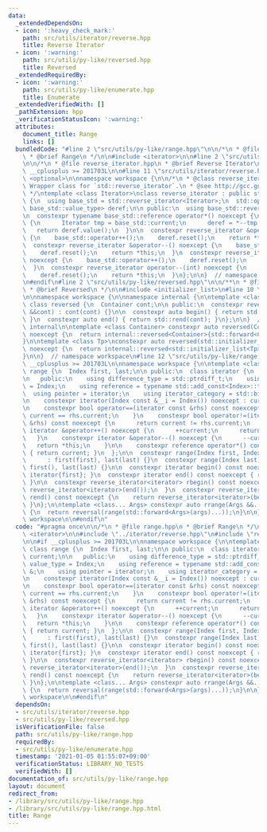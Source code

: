 ```yaml
---
data:
  _extendedDependsOn:
  - icon: ':heavy_check_mark:'
    path: src/utils/iterator/reverse.hpp
    title: Reverse Iterator
  - icon: ':warning:'
    path: src/utils/py-like/reversed.hpp
    title: Reversed
  _extendedRequiredBy:
  - icon: ':warning:'
    path: src/utils/py-like/enumerate.hpp
    title: Enumerate
  _extendedVerifiedWith: []
  _pathExtension: hpp
  _verificationStatusIcon: ':warning:'
  attributes:
    document_title: Range
    links: []
  bundledCode: "#line 2 \"src/utils/py-like/range.hpp\"\n\n/*\n * @file range.hpp\n\
    \ * @brief Range\n */\n\n#include <iterator>\n\n#line 2 \"src/utils/iterator/reverse.hpp\"\
    \n\n/*\n * @file reverse_iterator.hpp\n * @brief Reverse Iterator\n */\n\n#if\
    \ __cplusplus >= 201703L\n\n#line 11 \"src/utils/iterator/reverse.hpp\"\n#include\
    \ <optional>\n\nnamespace workspace {\n\n/*\n * @class reverse_iterator\n * @brief\
    \ Wrapper class for `std::reverse_iterator`.\n * @see http://gcc.gnu.org/PR51823\n\
    \ */\ntemplate <class Iterator>\nclass reverse_iterator : public std::reverse_iterator<Iterator>\
    \ {\n  using base_std = std::reverse_iterator<Iterator>;\n  std::optional<typename\
    \ base_std::value_type> deref;\n\n public:\n  using base_std::reverse_iterator;\n\
    \n  constexpr typename base_std::reference operator*() noexcept {\n    if (!deref)\
    \ {\n      Iterator tmp = base_std::current;\n      deref = *--tmp;\n    }\n \
    \   return deref.value();\n  }\n\n  constexpr reverse_iterator &operator++() noexcept\
    \ {\n    base_std::operator++();\n    deref.reset();\n    return *this;\n  }\n\
    \  constexpr reverse_iterator &operator--() noexcept {\n    base_std::operator++();\n\
    \    deref.reset();\n    return *this;\n  }\n  constexpr reverse_iterator operator++(int)\
    \ noexcept {\n    base_std::operator++();\n    deref.reset();\n    return *this;\n\
    \  }\n  constexpr reverse_iterator operator--(int) noexcept {\n    base_std::operator++();\n\
    \    deref.reset();\n    return *this;\n  }\n};\n\n}  // namespace workspace\n\
    \n#endif\n#line 2 \"src/utils/py-like/reversed.hpp\"\n\n/**\n * @file reversed.hpp\n\
    \ * @brief Reversed\n */\n\n#include <initializer_list>\n#line 10 \"src/utils/py-like/reversed.hpp\"\
    \n\nnamespace workspace {\n\nnamespace internal {\n\ntemplate <class Container>\
    \ class reversed {\n  Container cont;\n\n public:\n  constexpr reversed(Container\
    \ &&cont) : cont(cont) {}\n\n  constexpr auto begin() { return std::rbegin(cont);\
    \ }\n  constexpr auto end() { return std::rend(cont); }\n};\n\n}  // namespace\
    \ internal\n\ntemplate <class Container> constexpr auto reversed(Container &&cont)\
    \ noexcept {\n  return internal::reversed<Container>{std::forward<Container>(cont)};\n\
    }\n\ntemplate <class Tp>\nconstexpr auto reversed(std::initializer_list<Tp> &&cont)\
    \ noexcept {\n  return internal::reversed<std::initializer_list<Tp>>{\n      std::forward<std::initializer_list<Tp>>(cont)};\n\
    }\n\n}  // namespace workspace\n#line 12 \"src/utils/py-like/range.hpp\"\n\n#if\
    \ __cplusplus >= 201703L\n\nnamespace workspace {\n\ntemplate <class Index> class\
    \ range {\n  Index first, last;\n\n public:\n  class iterator {\n    Index current;\n\
    \n   public:\n    using difference_type = std::ptrdiff_t;\n    using value_type\
    \ = Index;\n    using reference = typename std::add_const<Index>::type &;\n  \
    \  using pointer = iterator;\n    using iterator_category = std::bidirectional_iterator_tag;\n\
    \n    constexpr iterator(Index const &__i = Index()) noexcept : current(__i) {}\n\
    \n    constexpr bool operator==(iterator const &rhs) const noexcept {\n      return\
    \ current == rhs.current;\n    }\n    constexpr bool operator!=(iterator const\
    \ &rhs) const noexcept {\n      return current != rhs.current;\n    }\n\n    constexpr\
    \ iterator &operator++() noexcept {\n      ++current;\n      return *this;\n \
    \   }\n    constexpr iterator &operator--() noexcept {\n      --current;\n   \
    \   return *this;\n    }\n\n    constexpr reference operator*() const noexcept\
    \ { return current; }\n  };\n\n  constexpr range(Index first, Index last) noexcept\n\
    \      : first(first), last(last) {}\n  constexpr range(Index last) noexcept :\
    \ first(), last(last) {}\n\n  constexpr iterator begin() const noexcept { return\
    \ iterator{first}; }\n  constexpr iterator end() const noexcept { return iterator{last};\
    \ }\n\n  constexpr reverse_iterator<iterator> rbegin() const noexcept {\n    return\
    \ reverse_iterator<iterator>(end());\n  }\n  constexpr reverse_iterator<iterator>\
    \ rend() const noexcept {\n    return reverse_iterator<iterator>(begin());\n \
    \ }\n};\n\ntemplate <class... Args> constexpr auto rrange(Args &&... args) noexcept\
    \ {\n  return reversal(range(std::forward<Args>(args)...));\n}\n\n}  // namespace\
    \ workspace\n\n#endif\n"
  code: "#pragma once\n\n/*\n * @file range.hpp\n * @brief Range\n */\n\n#include\
    \ <iterator>\n\n#include \"../iterator/reverse.hpp\"\n#include \"reversed.hpp\"\
    \n\n#if __cplusplus >= 201703L\n\nnamespace workspace {\n\ntemplate <class Index>\
    \ class range {\n  Index first, last;\n\n public:\n  class iterator {\n    Index\
    \ current;\n\n   public:\n    using difference_type = std::ptrdiff_t;\n    using\
    \ value_type = Index;\n    using reference = typename std::add_const<Index>::type\
    \ &;\n    using pointer = iterator;\n    using iterator_category = std::bidirectional_iterator_tag;\n\
    \n    constexpr iterator(Index const &__i = Index()) noexcept : current(__i) {}\n\
    \n    constexpr bool operator==(iterator const &rhs) const noexcept {\n      return\
    \ current == rhs.current;\n    }\n    constexpr bool operator!=(iterator const\
    \ &rhs) const noexcept {\n      return current != rhs.current;\n    }\n\n    constexpr\
    \ iterator &operator++() noexcept {\n      ++current;\n      return *this;\n \
    \   }\n    constexpr iterator &operator--() noexcept {\n      --current;\n   \
    \   return *this;\n    }\n\n    constexpr reference operator*() const noexcept\
    \ { return current; }\n  };\n\n  constexpr range(Index first, Index last) noexcept\n\
    \      : first(first), last(last) {}\n  constexpr range(Index last) noexcept :\
    \ first(), last(last) {}\n\n  constexpr iterator begin() const noexcept { return\
    \ iterator{first}; }\n  constexpr iterator end() const noexcept { return iterator{last};\
    \ }\n\n  constexpr reverse_iterator<iterator> rbegin() const noexcept {\n    return\
    \ reverse_iterator<iterator>(end());\n  }\n  constexpr reverse_iterator<iterator>\
    \ rend() const noexcept {\n    return reverse_iterator<iterator>(begin());\n \
    \ }\n};\n\ntemplate <class... Args> constexpr auto rrange(Args &&... args) noexcept\
    \ {\n  return reversal(range(std::forward<Args>(args)...));\n}\n\n}  // namespace\
    \ workspace\n\n#endif\n"
  dependsOn:
  - src/utils/iterator/reverse.hpp
  - src/utils/py-like/reversed.hpp
  isVerificationFile: false
  path: src/utils/py-like/range.hpp
  requiredBy:
  - src/utils/py-like/enumerate.hpp
  timestamp: '2021-01-05 01:55:07+09:00'
  verificationStatus: LIBRARY_NO_TESTS
  verifiedWith: []
documentation_of: src/utils/py-like/range.hpp
layout: document
redirect_from:
- /library/src/utils/py-like/range.hpp
- /library/src/utils/py-like/range.hpp.html
title: Range
---
```

